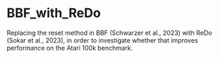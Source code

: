 # BBF_with_ReDo
Replacing the reset method in BBF (Schwarzer et al., 2023) with ReDo (Sokar et al., 2023), in order to investigate whether that improves performance on the Atari 100k benchmark. 
